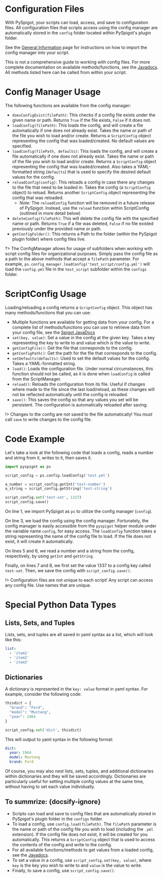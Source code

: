 # Configuration Files

With PySpigot, your scripts can load, access, and save to configuration files. All configuration files that scripts access using the config manager are automatically stored in the `config` folder located within PySpigot's plugin folder.

See the [General Information](writingscripts#pyspigot39s-managers) page for instructions on how to import the config manager into your script.

This is not a comprehensive guide to working with config files. For more complete documentation on available methods/functions, see the [Javadocs](https://hub.spigotmc.org/javadocs/spigot/org/bukkit/configuration/MemorySection.html). All methods listed here can be called from within your script.

# Config Manager Usage

The following functions are available from the config manager:

- `doesConfigExist(filePath)`: This checks if a config file exists under the given name or path. Returns `True` if the file exists, `False` if it does not.
- `loadConfig(filePath)`: This loads the config, and will create a file automatically if one does not already exist. Takes the name or path of the file you wish to load and/or create. Returns a `ScriptConfig` object representing the config that was loaded/created. No default values are specified.
- `loadConfig(filePath, defaults)`: This loads the config, and will create a file automatically if one does not already exist. Takes the name or path of the file you wish to load and/or create. Returns a `ScriptConfig` object representing the config that was loaded/created. Also takes a YAML-formatted string (`defaults`) that is used to specify the desired default values for the config.
- `reloadConfig(config)`: This reloads a config in case there any changes to the file that need to be loaded in. Takes the config (a `ScriptConfig` object) to reload. Returns another `ScriptConfig` object representing the config that was reloaded.
  - *Note:* The `reloadConfig` function will be removed in a future release of PySpigot. Instead, use the `reload` function within ScriptConfig (outlined in more detail below)
- `deleteConfig(filePath)`: This will delete the config file with the specified name or path. Returns `True` if a file was deleted, `False` if no file existed previously under the provided name or path.
- `getConfigFolder()`: This returns a Path to the folder (within the PySpigot plugin folder) where config files live.

?> The ConfigManager allows for usage of subfolders when working with script config files for organizational purposes. Simply pass the config file as a path to the above methods that accept a `filePath` parameter. For example, `ps.config_manager.loadConfig('test_script/config.yml')` will load the `config.yml` file in the `test_script` subfolder within the `configs` folder.

# ScriptConfig Usage

Loading/reloading a config returns a `ScriptConfig` object. This object has many methods/functions that you can use:

- Multiple functions are available for getting data from your config. For a complete list of methods/functions you can use to retrieve data from your config file, see the [Spigot JavaDocs](https://hub.spigotmc.org/javadocs/spigot/org/bukkit/configuration/MemorySection.html)
- `set(key, value)`: Set a value in the config at the given key. Takes a key representing the key to write to and value which is the value to write.
- `getConfigFile()`: Get the file that corresponds to the config.
- `getConfigPath()`: Get the path for the file that corresponds to the config.
- `setDefaults(defaults)`: Used to set the default values for the config. Takes a YAML-formatted string.
- `load()`: Loads the configuration file. Under normal circumstances, this function should not be called, as it is done when `loadConfig` is called from the ScriptManager.
- `reload()`: Reloads the configuration from its file. Useful if changes where made to the file since the last load/reload, as these changes will not be reflected automatically until the config is reloaded.
- `save()`: This saves the config so that any values you set will be persistent. The configuration is automatically reloaded after saving.

!> Changes to the config are not saved to the file automatically! You *must* call `save` to write changes to the config file.

# Code Example

Let's take a look at the following code that loads a config, reads a number and string from it, writes to it, then saves it.

```python
import pyspigot as ps

script_config = ps.config.loadConfig('test.yml')

a_number = script_config.getInt('test-number')
a_string = script_config.getString('test-string')

script_config.set('test-set', 1337)
script_config.save()
```

On line 1, we import PySpigot as `ps` to utilize the config manager (`config`).

On line 3, we load the config using the config manager. Fortunately, the config manager is easily accessible from the `pyspigot` helper module under the variable name `config`, for easy access. The `loadConfig` function takes a string representing the name of the config file to load. If the file does not exist, it will create it automatically.

On lines 5 and 6, we read a number and a string from the config, respectively, by using `getInt` and `getString`.

Finally, on lines 7 and 8, we first set the value 1337 to a config key called `test-set`. Then, we save the config with `script_config.save()`.

!> Configuration files are not unique to each script! Any script can access any config file. Use names that are unique.

# Special Python Data Types

## Lists, Sets, and Tuples

Lists, sets, and tuples are all saved in yaml syntax as a list, which will look like this:

```yaml
list:
  - 'item1'
  - 'item2'
  - 'item3'
```

## Dictionaries

A dictionary is represented in the `key: value` format in yaml syntax. For example, consider the following code:

```python
thisdict = {
  "brand": "Ford",
  "model": "Mustang",
  "year": 1964
}

script_config.set('dict', thisdict)
```

This will output to yaml syntax in the following format:

```yaml
dict:
  year: 1964
  model: Mustang
  brand: Ford
```

Of course, you may also nest lists, sets, tuples, and additional dictionaries within dictionaries and they will be saved accordingly. Dictionaries are particularly useful for setting multiple config values at the same time, without having to set each value individually.

## To summrize: {docsify-ignore}

- Scripts can load and save to config files that are automatically stored in PySpigot\'s plugin folder in the `configs` folder.
- To load a config, use `config.load(filePath)`. The `filePath` parameter is the name *or* path of the config file you wish to load (including the `.yml` extension). If the config file does not exist, it will be created for you automatically. This returns a `ScriptConfig` object that is used to access the contents of the config and write to the config.
- For all available functions/methods to get values from a loaded config, see the [Javadocs](https://hub.spigotmc.org/javadocs/spigot/org/bukkit/configuration/MemorySection.html).
- To set a value in a config, use `script_config.set(key, value)`, where `key` is the key you wish to write to and `value` is the value to write.
- Finally, to save a config, use `script_config.save()`.
